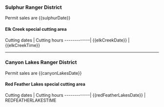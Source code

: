 [comment]: <> ({{elkCreekDate}}, {{elkCreekTime}} etc are replaced with the values in the christmasTreesForests table cutting_areas JSON in the database and include special formatting.)

### Sulphur Ranger District
Permit sales are {{sulphurDate}}

#### Elk Creek special cutting area

Cutting dates | Cutting hours
-------------|
{{elkCreekDate}} | {{elkCreekTime}}

***

### Canyon Lakes Ranger District
Permit sales are {{canyonLakesDate}}

#### Red Feather Lakes special cutting area

Cutting dates | Cutting hours
-------------|
{{redFeatherLakesDate}} | REDFEATHERLAKESTIME